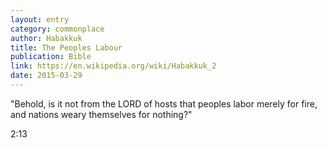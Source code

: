```yaml
---
layout: entry
category: commonplace
author: Habakkuk
title: The Peoples Labour
publication: Bible
link: https://en.wikipedia.org/wiki/Habakkuk_2
date: 2015-03-29
---
```


"Behold, is it not from the LORD of hosts that peoples labor merely for fire, and nations weary themselves for nothing?"

2:13
